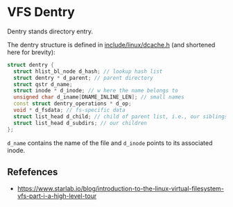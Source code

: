 # VFS Dentry

Dentry stands directory entry.

The dentry structure is defined in [include/linux/dcache.h](https://elixir.bootlin.com/linux/v5.7-rc4/source/include/linux/dcache.h#L89) (and shortened here for brevity):

```cpp
struct dentry {
  struct hlist_bl_node d_hash; // lookup hash list
  struct dentry * d_parent; // parent directory
  struct qstr d_name;
  struct inode * d_inode; // w here the name belongs to
  unsigned char d_iname[DNAME_INLINE_LEN]; // small names
  const struct dentry_operations * d_op;
  void * d_fsdata; // fs-specific data
  struct list_head d_child; // child of parent list, i.e., our siblings
  struct list_head d_subdirs; // our children
};
```

`d_name` contains the name of the file and `d_inode` points to its associated inode.

## Refefences

- https://www.starlab.io/blog/introduction-to-the-linux-virtual-filesystem-vfs-part-i-a-high-level-tour
